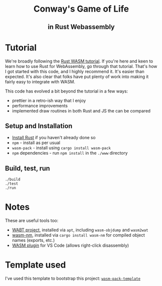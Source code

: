 <div align="center">
  <h1>Conway's Game of Life</h1>
  <h2>in Rust Webassembly</h2>
</div>

# Tutorial

We're broadly following the [Rust WASM tutorial](https://rustwasm.github.io/book/game-of-life/introduction.html). If you're here and keen to learn how to use Rust for WebAssembly, go through that tutorial. That's how I got started with this code, and I highly recommend it. It's easier than expected. It's also clear that folks have put plenty of work into making it fairly easy to integrate with WASM.

This code has evolved a bit beyond the tutorial in a few ways:
- prettier in a retro-ish way that I enjoy
- performance improvements
- implemented draw routines in both Rust and JS the can be compared

## Setup and Installation

- [Install Rust](https://www.rust-lang.org/tools/install) if you haven't already done so
- `npm` - install as per usual
- `wasm-pack` - install using `cargo install wasm-pack`
- `npm` dependencies - run `npm install` in the `./www` directory

## Build, test, run

```
./build
./test
./run
```

# Notes

These are useful tools too:

- [WABT project](https://github.com/WebAssembly/wabt), installed via `apt`, including `wasm-objdump` and `wasm2wat`
- [wasm-nm](https://github.com/fitzgen/wasm-nm), installed via `cargo install wasm-nm` for compiled object names (exports, etc.)
- [WASM plugin](https://marketplace.visualstudio.com/items?itemName=dtsvet.vscode-wasm) for VS Code (allows right-click disassembly)

# Template used 

I've used this template to bootstrap this project: [`wasm-pack-template`](https://github.com/rustwasm/wasm-pack-template)
